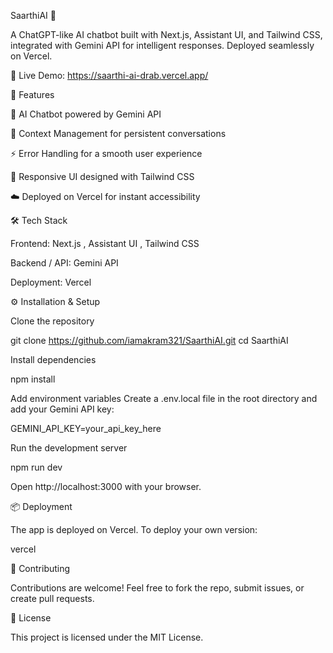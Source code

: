 SaarthiAI 🤖

A ChatGPT-like AI chatbot built with Next.js, Assistant UI, and Tailwind CSS, integrated with Gemini API for intelligent responses.
Deployed seamlessly on Vercel.

🔗 Live Demo: https://saarthi-ai-drab.vercel.app/

🚀 Features

💬 AI Chatbot powered by Gemini API

🧠 Context Management for persistent conversations

⚡ Error Handling for a smooth user experience

🎨 Responsive UI designed with Tailwind CSS

☁️ Deployed on Vercel for instant accessibility

🛠️ Tech Stack

Frontend: Next.js
, Assistant UI
, Tailwind CSS

Backend / API: Gemini API

Deployment: Vercel


⚙️ Installation & Setup

Clone the repository

git clone https://github.com/iamakram321/SaarthiAI.git
cd SaarthiAI


Install dependencies

npm install


Add environment variables
Create a .env.local file in the root directory and add your Gemini API key:

GEMINI_API_KEY=your_api_key_here


Run the development server

npm run dev


Open http://localhost:3000
 with your browser.

📦 Deployment

The app is deployed on Vercel.
To deploy your own version:

vercel

🤝 Contributing

Contributions are welcome! Feel free to fork the repo, submit issues, or create pull requests.

📜 License

This project is licensed under the MIT License.
